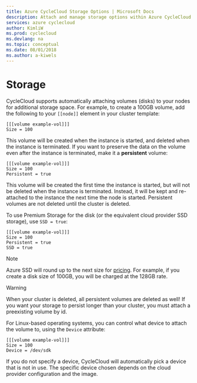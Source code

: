 ```yaml
---
title: Azure CycleCloud Storage Options | Microsoft Docs
description: Attach and manage storage options within Azure CycleCloud.
services: azure cyclecloud
author: KimliW
ms.prod: cyclecloud
ms.devlang: na
ms.topic: conceptual
ms.date: 08/01/2018
ms.author: a-kiwels
---
```


# Storage

CycleCloud supports automatically attaching volumes (disks) to your nodes for additional storage space.
For example, to create a 100GB volume, add the following to your `[[node]]` element in your cluster template:

    [[[volume example-vol]]]
    Size = 100

This volume will be created when the instance is started, and deleted when the instance is terminated.
If you want to preserve the data on the volume even after the instance is terminated, make it a **persistent** volume:

    [[[volume example-vol]]]
    Size = 100
    Persistent = true

This volume will be created the first time the instance is started, but will not be deleted when the instance is terminated. Instead, it will be kept and re-attached to the instance the next time the node is started. Persistent volumes are not deleted until the cluster is deleted.

To use Premium Storage for the disk (or the equivalent cloud provider SSD storage), use `SSD = true`:

    [[[volume example-vol]]]
    Size = 100
    Persistent = true
    SSD = true

> [!NOTE]
Azure SSD will round up to the next size for [pricing](https://azure.microsoft.com/en-us/pricing/details/managed-disks). For example, if you create a disk size of 100GB, you will be charged at the 128GB rate.

> [!WARNING]
> When your cluster is deleted, all persistent volumes are deleted as well! If you want your storage to persist longer than your cluster, you must attach a preexisting volume by id.

For Linux-based operating systems, you can control what device to attach the volume to, using the `Device` attribute:

    [[[volume example-vol]]]
    Size = 100
    Device = /dev/sdk

If you do not specify a device, CycleCloud will automatically pick a device that is not in use.
The specific device chosen depends on the cloud provider configuration and the image.
